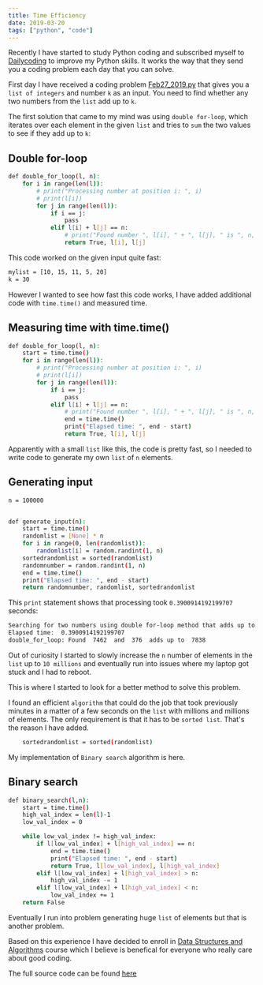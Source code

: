 ```yaml
---
title: Time Efficiency
date: 2019-03-20
tags: ["python", "code"]
---
```


Recently I have started to study Python coding and subscribed myself to [Dailycoding](https://www.dailycodingproblem.com) to improve my Python skills. It works the way that they send you a coding problem each day that you can solve.

First day I have received a coding problem [Feb27_2019.py](https://gitlab.com/zerodayz/dailycoding/blob/master/Feb27_2019.py) that gives you a `list of integers` and number `k` as an input. You need to find whether any two numbers from the `list` add up to `k`.

<!--more-->

The first solution that came to my mind was using `double for-loop`, which iterates over each element in the given `list` and tries to `sum` the two values to see if they add up to `k`:

## Double for-loop

```bash
def double_for_loop(l, n):
    for i in range(len(l)):
        # print("Processing number at position i: ", i)
        # print(l[i])
        for j in range(len(l)):
            if i == j:
                pass
            elif l[i] + l[j] == n:
                # print("Found number ", l[i], " + ", l[j], " is ", n, ".")
                return True, l[i], l[j]
```

This code worked on the given input quite fast:

```bash
mylist = [10, 15, 11, 5, 20]
k = 30
```

However I wanted to see how fast this code works, I have added additional code with `time.time()` and measured time.

## Measuring time with time.time()

```bash
def double_for_loop(l, n):
    start = time.time()
    for i in range(len(l)):
        # print("Processing number at position i: ", i)
        # print(l[i])
        for j in range(len(l)):
            if i == j:
                pass
            elif l[i] + l[j] == n:
                # print("Found number ", l[i], " + ", l[j], " is ", n, ".")
                end = time.time()
                print("Elapsed time: ", end - start)
                return True, l[i], l[j]
```

Apparently with a small `list` like this, the code is pretty fast, so I needed to write code to generate my own `list` of `n` elements.

## Generating input

```bash
n = 100000


def generate_input(n):
    start = time.time()
    randomlist = [None] * n
    for i in range(0, len(randomlist)):
        randomlist[i] = random.randint(1, n)
    sortedrandomlist = sorted(randomlist)
    randomnumber = random.randint(1, n)
    end = time.time()
    print("Elapsed time: ", end - start)
    return randomnumber, randomlist, sortedrandomlist
```

This `print` statement shows that processing took `0.3900914192199707` seconds:

```bash
Searching for two numbers using double for-loop method that adds up to  7838  within  100000 items.
Elapsed time:  0.3900914192199707
double_for_loop: Found  7462  and  376  adds up to  7838
```

Out of curiosity I started to slowly increase the `n` number of elements in the `list` up to `10 millions` and eventually run into issues where my laptop got stuck and I had to reboot.

This is where I started to look for a better method to solve this problem.

I found an efficient `algorithm` that could do the job that took previously minutes in a matter of a few seconds on the `list` with millions and millions of elements. The only requirement is that it has to be `sorted list`. That's the reason I have added.

```bash
    sortedrandomlist = sorted(randomlist)
```

My implementation of `Binary search` algorithm is here.

## Binary search

```bash
def binary_search(l,n):
    start = time.time()
    high_val_index = len(l)-1
    low_val_index = 0

    while low_val_index != high_val_index:
        if l[low_val_index] + l[high_val_index] == n:
            end = time.time()
            print("Elapsed time: ", end - start)
            return True, l[low_val_index], l[high_val_index]
        elif l[low_val_index] + l[high_val_index] > n:
            high_val_index -= 1
        elif l[low_val_index] + l[high_val_index] < n:
            low_val_index += 1
    return False
```

Eventually I run into problem generating huge `list` of elements but that is another problem.

Based on this experience I have decided to enroll in [Data Structures and Algorithms](https://classroom.udacity.com/courses/ud513/) course which I believe is benefical for everyone who really care about good coding.

The full source code can be found [here](https://gitlab.com/zerodayz/dailycoding/blob/master/Feb27_2019.py)
